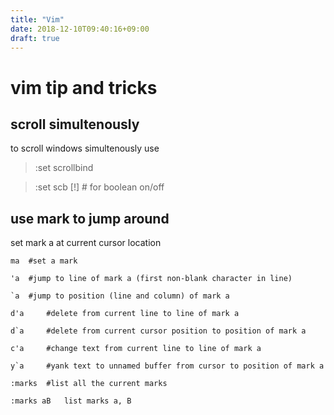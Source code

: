 ```yaml
---
title: "Vim"
date: 2018-12-10T09:40:16+09:00
draft: true
---
```


# vim tip and tricks

## scroll simultenously

to scroll windows simultenously use

> :set scrollbind

> :set scb [!] # for boolean on/off


## use mark to jump around
set mark a at current cursor location
```
ma	#set a mark 

'a 	#jump to line of mark a (first non-blank character in line)

`a 	#jump to position (line and column) of mark a

d'a 	#delete from current line to line of mark a

d`a 	#delete from current cursor position to position of mark a

c'a 	#change text from current line to line of mark a

y`a 	#yank text to unnamed buffer from cursor to position of mark a

:marks 	#list all the current marks

:marks aB 	list marks a, B
```
